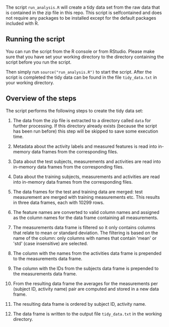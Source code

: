 The script `run_analysis.R` will create a tidy data set from the raw data that is contained
in the zip file in this repo. This script is selfcontained and does not require any
packages to be installed except for the default packages included with R.

## Running the script

You can run the script from the R console or from RStudio. Please make sure that you have
set your working directory to the directory containing the script before you run the script.

Then simply run `source("run_analysis.R")` to start the script. After the script is completed
the tidy data can be found in the file `tidy_data.txt` in your working directory.

## Overview of the steps

The script performs the following steps to create the tidy data set:

1. The data from the zip file is extracted to a directory called `data` for further processing.
If this directory already exists (because the script has been run before) this step will be skipped
to save some execution time.

2. Metadata about the activity labels and measured features is read into in-memory data frames from the corresponding
files.

3. Data about the test subjects, measurements and activities are read into in-memory data frames from the corresponding files.

4. Data about the training subjects, measurements and activities are read into in-memory data frames from the corresponding files.

5. The data frames for the test and training data are merged: test measurement are merged with training measurements etc.
This results in three data frames, each with 10299 rows.

6. The feature names are converted to valid column names and assigned as the column names for the data frame containing
all measurements.

7. The measurements data frame is filtered so it only contains columns that relate to mean or standard deviation. The filtering
is based on the name of the column: only columns with names that contain 'mean' or 'std' (case insensitive) are selected.

8. The column with the names from the activities data frame is prepended to the measurements data frame.

9. The column with the IDs from the subjects data frame is prepended to the measurements data frame.

10. From the resulting data frame the averages for the measurements per (subject ID, activity name) pair are computed and
stored in a new data frame.

11. The resulting data frame is ordered by subject ID, activity name.

12. The data frame is written to the output file `tidy_data.txt` in the working directory.

